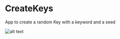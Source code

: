 # CreateKeys

App to create a random Key with a keyword and a seed

![alt text](https://raw.githubusercontent.com/yago-esh/CreateKeys/src/Pictures/preview.PNG)